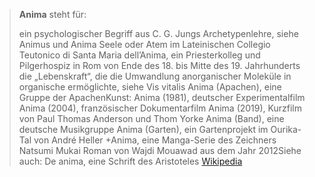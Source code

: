 > **Anima** steht für:
>
> ein psychologischer Begriff aus C. G. Jungs  Archetypenlehre, siehe Animus und Anima
> Seele oder Atem im Lateinischen
> Collegio Teutonico di Santa Maria dell’Anima, ein Priesterkolleg und Pilgerhospiz in Rom
> von Ende des 18. bis Mitte des 19. Jahrhunderts die „Lebenskraft“, die die Umwandlung anorganischer Moleküle in organische ermöglichte, siehe Vis vitalis
> Anima (Apachen), eine Gruppe der ApachenKunst:
> Anima (1981), deutscher Experimentalfilm
> Anima (2004), französischer Dokumentarfilm
> Anima (2019), Kurzfilm von Paul Thomas Anderson und Thom Yorke
> Anima (Band), eine deutsche Musikgruppe
> Anima (Garten), ein Gartenprojekt im Ourika-Tal von André Heller
> +Anima, eine Manga-Serie des Zeichners Natsumi Mukai
> Roman von Wajdi Mouawad aus dem Jahr 2012Siehe auch:
> De anima, eine Schrift des Aristoteles
> [Wikipedia](https://de.wikipedia.org/wiki/Anima)